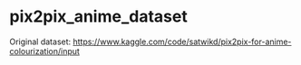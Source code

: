 # pix2pix_anime_dataset

Original dataset: https://www.kaggle.com/code/satwikd/pix2pix-for-anime-colourization/input
